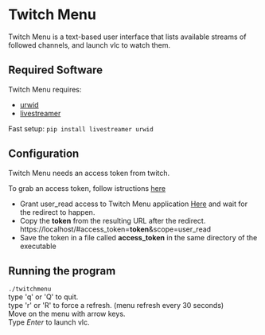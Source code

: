 Twitch Menu
===========

Twitch Menu is a text-based user interface that lists available streams of followed channels, and launch vlc to watch them.

Required Software
-----------------

Twitch Menu requires:
  * [urwid](http://urwid.org/)
  * [livestreamer](https://livestreamer.readthedocs.org/en/latest/)

Fast setup:
`pip install livestreamer urwid`

Configuration
-------------

Twitch Menu needs an access token from twitch.

To grab an access token, follow istructions [here](https://github.com/justintv/Twitch-API/blob/master/authentication.md#implicit-grant-flow)

  * Grant user_read access to Twitch Menu application [Here](https://api.twitch.tv/kraken/oauth2/authorize?response_type=token&client_id=o5fxkcxv5sdusuaoscjo8fdnl7o36nu&redirect_uri=http://localhost&scope=user_read) and wait for the redirect to happen.
  * Copy the **token** from the resulting URL after the redirect. https://localhost/#access_token=**token**&scope=user_read
  * Save the token in a file called **access_token** in the same directory of the executable

Running the program
-------------------

`./twitchmenu`  
type 'q' or 'Q' to quit.  
type 'r' or 'R' to force a refresh. (menu refresh every 30 seconds)  
Move on the menu with arrow keys.  
Type *Enter* to launch vlc.